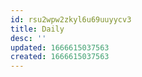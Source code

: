 ```yaml
---
id: rsu2wpw2zkyl6u69uuyycv3
title: Daily
desc: ''
updated: 1666615037563
created: 1666615037563
---
```

